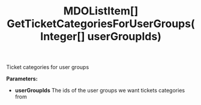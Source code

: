 ﻿---
uid: crmscript_ref_NSListAgent_GetTicketCategoriesForUserGroups
title: MDOListItem[] GetTicketCategoriesForUserGroups(Integer[] userGroupIds)
intellisense: NSListAgent.GetTicketCategoriesForUserGroups
keywords: NSListAgent, GetTicketCategoriesForUserGroups
so.topic: reference
---

Ticket categories for user groups

**Parameters:**
 - **userGroupIds** The ids of the user groups we want tickets categories from
